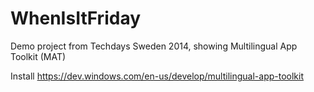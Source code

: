 WhenIsItFriday
==============

Demo project from Techdays Sweden 2014, showing Multilingual App Toolkit (MAT)

Install https://dev.windows.com/en-us/develop/multilingual-app-toolkit
